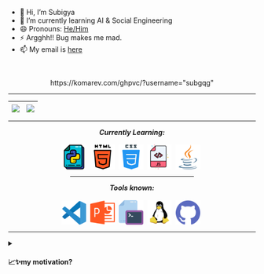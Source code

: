 - 👋 Hi, I’m Subigya
- 🌱 I’m currently learning AI & Social Engineering 
- 😄 Pronouns: [He/Him](https://tinyurl.com/pronounclaimCHECKER)
- ⚡ Argghh!! Bug makes me mad.
- 📫 My email is <a href="https://mailhide.io/e/wrB9TGi3" onclick="popup=window.open('https://mailhide.io/e/wrB9TGi3','mailhidepopup','width=580,height=635'); return false;">here</a>

<br>
<p align="center"> https://komarev.com/ghpvc/?username="subgqg" </p>
<hr>

| <img align="center" src="https://github-readme-stats.vercel.app/api?username=subgqg&show_icons=true&include_all_commits=true&theme=dracula&hide_border=true" /> | <img align="center" src="https://github-readme-stats.vercel.app/api/top-langs/?username=subgqg&layout=compact&theme=dracula&hide_border=true"/></a> |
| ------------- | ------------- |

<hr>

<p align="center">
<i><b>Currently Learning:</b></i> 
  <br><br>
  <img align="center" src="assets/languages/python.svg" width="50px" />&nbsp;
  <img align="center" src="assets/languages/html-5.svg" width="50px" />&nbsp;
  <img align="center" src="assets/languages/css.svg" width="50px" />&nbsp;
  <img align="center" src="assets/languages/javascript.svg" width="50px" />&nbsp;
  <img align="center" src="assets/languages/java.svg" width="50px" />&nbsp;
</p>

<hr style="width:50%; margin-left:25% !important; margin-right:25% !important;" />

<p align="center">
<i><b>Tools known:</b></i> 
  <br><br>
  <img align="center" src="assets/tools/vs-code.svg" width="50px" />&nbsp;
  <img align="center" src="assets/tools/powerpoint.svg" width="50px" />&nbsp;
<!--<img align="center" src="assets/tools/word.svg" width="50px" />&nbsp;--->
  <img align="center" src="assets/tools/terminal.svg" width="50px" />&nbsp;
  <img align="center" src="assets/tools/linux.svg" width="50px" />&nbsp;
  <img align="center" src="assets/tools/github.svg" width="50px" />&nbsp;
</p>

<hr>

<!---
<p align = "center">
  <i><b>Profiles:</b></i><br><br>
  <center>
  <a href="https://medium.com/@subgqg">
    <img align="center" src="assets/handles/medium.svg" alt="Medium" width="50px">&nbsp;
  </a>
  <a href="_Blank">
    <img align="center" alt="Discord" width="50px" src="assets/handles/discord.svg" />&nbsp;
  </a>
  <a href="_Blank">
    <img align="center" alt="Spotify" width="50px" src="assets/handles/spotify.svg" />&nbsp;
  </a>
  <a href="_Blank">
    <img align="center" alt="Telegram" width="50px" src="assets/handles/telegram.svg" />&nbsp;
  </a>
  <a href="https://dev.to/subgqg">
    <img align="center" alt="Dev Community" width="50px" src="assets/handles/devto.png" />&nbsp;
  </a>
  </center>
</p>

<hr>
--->

<details> 
<summary> <h4> 📈✨my motivation? </h4> </summary>

<code> I am passionate about using technology to make daily tasks easier 
and more efficient. By using programming languages, I create practical solutions 
that can make a real impact on people's lives. I am always pushing the limits of 
what can be achieved with code and I invite you to check out my work on GitHub to 
see for yourself. Join me in my mission to simplify the world with technology.
</code>
</details>

<!---
<details>
<summary> <h4> 👨‍💻 Activity Graph </h4> </summary>
<img alt="Subgqg's Activity Graph" src="https://github-readme-activity-graph.cyclic.app/graph/?username=subgqg&theme=dracula&bg_color=1F222E&color=FF69B4&line=F85D7F&point=808080&hide_border=true"/>
</details>
--->

<!---
subgqg/subgqg is a ✨ special ✨ repository because its `README.md` (this file) appears on your GitHub profile.
You can click the Preview link to take a look at your changes.
--->
